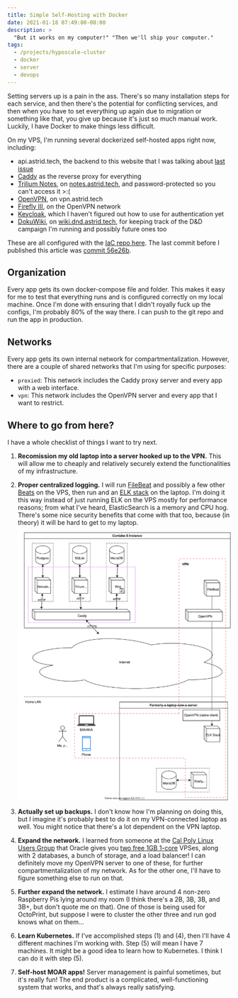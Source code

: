 ```yaml
---
title: Simple Self-Hosting with Docker
date: 2021-01-18 07:49:00-08:00
description: >
  "But it works on my computer!" "Then we'll ship your computer."
tags:
  - /projects/hyposcale-cluster
  - docker
  - server
  - devops
---
```


Setting servers up is a pain in the ass. There's so many installation steps for each service, and then there's the potential for conflicting services, and then when you have to set everything up again due to migration or something like that, you give up because it's just so much manual work. Luckily, I have Docker to make things less difficult.

<!-- excerpt -->

On my VPS, I'm running several dockerized self-hosted apps right now, including:

- api.astrid.tech, the backend to this website that I was talking about [last issue](/2020/12/20/backend)
- [Caddy](https://caddyserver.com/) as the reverse proxy for everything
- [Trilium Notes](https://github.com/zadam/trilium), on [notes.astrid.tech](https://notes.astrid.tech), and password-protected so you can't access it >:(
- [OpenVPN](https://openvpn.net/), on vpn.astrid.tech
- [Firefly III](https://www.firefly-iii.org/), on the OpenVPN network
- [Keycloak](https://www.keycloak.org/), which I haven't figured out how to use for authentication yet
- [DokuWiki](https://www.dokuwiki.org/dokuwiki), on [wiki.dnd.astrid.tech](https://wiki.dnd.astrid.tech), for keeping track of the D&D campaign I'm running and possibly future ones too

These are all configured with the [IaC repo here](https://github.com/plenglin/astrid.tech-deployment). The last commit before I published this article was [commit 56e26b](https://github.com/Plenglin/astrid.tech-deployment/tree/56e26b678b5c14026da32e920f4804554fcdcf9e).

## Organization

Every app gets its own docker-compose file and folder. This makes it easy for me to test that everything runs and is configured correctly on my local machine. Once I'm done with ensuring that I didn't royally fuck up the configs, I'm probably 80% of the way there. I can push to the git repo and run the app in production.

## Networks

Every app gets its own internal network for compartmentalization. However, there are a couple of shared networks that I'm using for specific purposes:

- `proxied`: This network includes the Caddy proxy server and every app with a web interface.
- `vpn`: This network includes the OpenVPN server and every app that I want to restrict.

## Where to go from here?

I have a whole checklist of things I want to try next.

1. **Recomission my old laptop into a server hooked up to the VPN.** This will allow me to cheaply and relatively securely extend the functionalities of my infrastructure.
2. **Proper centralized logging.** I will run [FileBeat](https://www.elastic.co/beats/filebeat) and possibly a few other [Beats](https://www.elastic.co/beats/) on the VPS, then run and an [ELK stack](https://www.elastic.co/what-is/elk-stack) on the laptop. I'm doing it this way instead of just running ELK on the VPS mostly for performance reasons; from what I've heard, ElasticSearch is a memory and CPU hog. There's some nice security benefits that come with that too, because (in theory) it will be hard to get to my laptop.

   ![The infrastructure will probably look like this at some point.](./planned-infra.svg)

3. **Actually set up backups.** I don't know how I'm planning on doing this, but I imagine it's probably best to do it on my VPN-connected laptop as well. You might notice that there's a lot dependent on the VPN laptop.
4. **Expand the network.** I learned from someone at the [Cal Poly Linux Users Group](https://cplug.org/) that Oracle gives you [two free 1GB 1-core](https://www.oracle.com/cloud/free/) VPSes, along with 2 databases, a bunch of storage, and a load balancer! I can definitely move my OpenVPN server to one of these, for further compartmentalization of my network. As for the other one, I'll have to figure something else to run on that.
5. **Further expand the network.** I estimate I have around 4 non-zero Raspberry Pis lying around my room (I think there's a 2B, 3B, 3B, and 3B+, but don't quote me on that). One of those is being used for OctoPrint, but suppose I were to cluster the other three and run god knows what on them...
6. **Learn Kubernetes.** If I've accomplished steps (1) and (4), then I'll have 4 different machines I'm working with. Step (5) will mean I have 7 machines. It might be a good idea to learn how to Kubernetes. I think I can do it with step (5).
7. **Self-host MOAR apps!** Server management is painful sometimes, but it's really fun! The end product is a complicated, well-functioning system that works, and that's always really satisfying.
